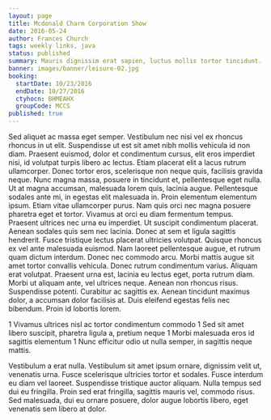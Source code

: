 ```yaml
---
layout: page
title: Mcdonald Charm Corporation Show
date: 2016-05-24
author: Frances Church
tags: weekly links, java
status: published
summary: Mauris dignissim erat sapien, luctus mollis tortor tincidunt.
banner: images/banner/leisure-02.jpg
booking:
  startDate: 10/23/2016
  endDate: 10/27/2016
  ctyhocn: BHMEAHX
  groupCode: MCCS
published: true
---
```

Sed aliquet ac massa eget semper. Vestibulum nec nisi vel ex rhoncus rhoncus in ut elit. Suspendisse ut est sit amet nibh mollis vehicula id non diam. Praesent euismod, dolor et condimentum cursus, elit eros imperdiet nisi, id volutpat turpis libero ac lectus. Etiam placerat elit a lacus rutrum ullamcorper. Donec tortor eros, scelerisque non neque quis, facilisis gravida neque. Nunc magna massa, posuere in tincidunt et, pellentesque eget nulla. Ut at magna accumsan, malesuada lorem quis, lacinia augue. Pellentesque sodales ante mi, in egestas elit malesuada in. Proin elementum elementum ipsum. Etiam vitae ullamcorper purus. Nam quis orci nec magna posuere pharetra eget et tortor. Vivamus at orci eu diam fermentum tempus. Praesent ultrices nec urna eu imperdiet. Ut suscipit condimentum placerat. Aenean sodales quis sem nec lacinia.
Donec at sem et ligula sagittis hendrerit. Fusce tristique lectus placerat ultricies volutpat. Quisque rhoncus ex vel ante malesuada euismod. Nam laoreet pellentesque augue, et rutrum quam dictum interdum. Donec nec commodo arcu. Morbi mattis augue sit amet tortor convallis vehicula. Donec rutrum condimentum varius. Aliquam erat volutpat. Praesent urna est, lacinia eu lectus eget, porta rutrum diam. Morbi ut aliquam ante, vel ultrices neque. Aenean non rhoncus risus. Suspendisse potenti. Curabitur ac sagittis ex. Aenean tincidunt maximus dolor, a accumsan dolor facilisis at. Duis eleifend egestas felis nec bibendum. Proin id lobortis lorem.

1 Vivamus ultrices nisl ac tortor condimentum commodo
1 Sed sit amet libero suscipit, pharetra ligula a, pretium neque
1 Morbi malesuada eros id sagittis elementum
1 Nunc efficitur odio ut nulla semper, in sagittis neque mattis.

Vestibulum a erat nulla. Vestibulum sit amet ipsum ornare, dignissim velit ut, venenatis urna. Fusce scelerisque ultricies tortor et sodales. Fusce interdum eu diam vel laoreet. Suspendisse tristique auctor aliquam. Nulla tempus sed dui eu fringilla. Proin sed erat fringilla, sagittis mauris vel, commodo risus. Sed malesuada, dui eu ornare posuere, dolor augue lobortis libero, eget venenatis sem libero at dolor.
